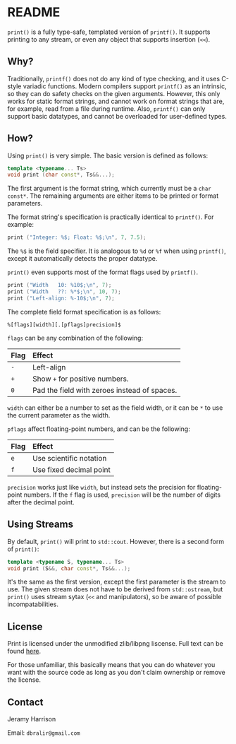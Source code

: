 # README

`print()` is a fully type-safe, templated version of `printf()`.
It supports printing to any stream,
or even any object that supports insertion (`<<`).

## Why?

Traditionally, `printf()` does not do any kind of type checking,
and it uses C-style variadic functions.
Modern compilers support `printf()` as an intrinsic,
so they can do safety checks on the given arguments.
However, this only works for static format strings,
and cannot work on format strings that are, for example,
read from a file during runtime.
Also, `printf()` can only support basic datatypes,
and cannot be overloaded for user-defined types.

## How?

Using `print()` is very simple.
The basic version is defined as follows:

```C++
template <typename... Ts>
void print (char const*, Ts&&...);
```

The first argument is the format string,
which currently must be a `char const*`.
The remaining arguments are either items to be printed or format parameters.

The format string's specification is practically identical to `printf()`.
For example:

```C++
print ("Integer: %$; Float: %$;\n", 7, 7.5);
```

The `%$` is the field specifier.
It is analogous to `%d` or `%f` when using `printf()`,
except it automatically detects the proper datatype.

`print()` even supports most of the format flags used by `printf()`.

```C++
print ("Width   10: %10$;\n", 7);
print ("Width   ??: %*$;\n", 10, 7);
print ("Left-align: %-10$;\n", 7);
```

The complete field format specification is as follows:

    %[flags][width][.[pflags]precision]$

`flags` can be any combination of the following:

| Flag | Effect
|:-----|:--
| `-`  | Left-align
| `+`  | Show `+` for positive numbers.
| `0`  | Pad the field with zeroes instead of spaces.

`width` can either be a number to set as the field width,
or it can be `*` to use the current parameter as the width.

`pflags` affect floating-point numbers, and can be the following:

| Flag | Effect
|:-----|:--
| `e`  | Use scientific notation
| `f`  | Use fixed decimal point

`precision` works just like `width`,
but instead sets the precision for floating-point numbers.
If the `f` flag is used, `precision` will be the number of digits
after the decimal point.

## Using Streams

By default, `print()` will print to `std::cout`.
However, there is a second form of `print()`:

```C++
template <typename S, typename... Ts>
void print (S&&, char const*, Ts&&...);
```

It's the same as the first version,
except the first parameter is the stream to use.
The given stream does not have to be derived from `std::ostream`,
but `print()` uses stream sytax (`<<` and manipulators),
so be aware of possible incompatabilities.

## License

Print is licensed under the unmodified zlib/libpng liscense. Full text can be
found [here](http://opensource.org/licenses/zlib-license.php).

For those unfamiliar, this basically means that you can do whatever you want
with the source code as long as you don't claim ownership or remove the
license.

## Contact

Jeramy Harrison

Email: `dbralir@gmail.com`
